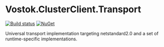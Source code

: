 # Vostok.ClusterClient.Transport

[![Build status](https://ci.appveyor.com/api/projects/status/github/vostok/clusterclient.transport?svg=true&branch=master)](https://ci.appveyor.com/project/vostok/clusterclient.transport/branch/master)
[![NuGet](https://img.shields.io/nuget/v/Vostok.ClusterClient.Transport.svg)](https://www.nuget.org/packages/Vostok.ClusterClient.Transport)

Universal transport implementation targeting netstandard2.0 and a set of runtime-specific implementations.
